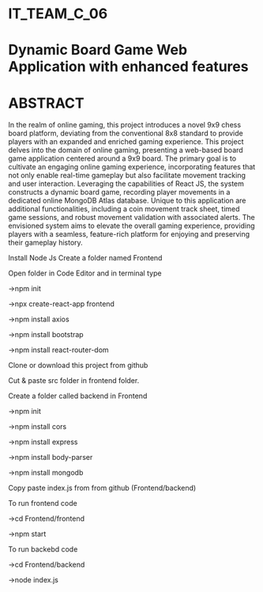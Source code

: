 # IT_TEAM_C_06
# Dynamic Board Game Web Application with enhanced features
# ABSTRACT
In the realm of online gaming, this project introduces a novel 9x9 chess board 
platform, deviating from the conventional 8x8 standard to provide players with 
an expanded and enriched gaming experience. This project delves into the 
domain of online gaming, presenting a web-based board game application 
centered around a 9x9 board. The primary goal is to cultivate an engaging 
online gaming experience, incorporating features that not only enable real-time 
gameplay but also facilitate movement tracking and user interaction. Leveraging 
the capabilities of React JS, the system constructs a dynamic board game, 
recording player movements in a dedicated online MongoDB Atlas database. 
Unique to this application are additional functionalities, including a coin 
movement track sheet, timed game sessions, and robust movement validation 
with associated alerts. The envisioned system aims to elevate the overall gaming 
experience, providing players with a seamless, feature-rich platform for 
enjoying and preserving their gameplay history.


Install Node Js
Create a folder named Frontend

Open folder in Code Editor and in terminal type 

  ->npm init

  ->npx create-react-app frontend
  
  ->npm install axios
  
  ->npm install bootstrap
  
  ->npm install react-router-dom
  
Clone or download this project from github

Cut & paste src folder in frontend folder.

Create a folder called backend in Frontend

  ->npm init
  
  ->npm install cors
  
  ->npm install express
  
  ->npm install body-parser
  
  ->npm install mongodb
  
Copy paste index.js from from github (Frontend/backend)

To run frontend code 

  ->cd Frontend/frontend
  
  ->npm start
  
To run backebd code

  ->cd Frontend/backend
  
  ->node index.js
  

